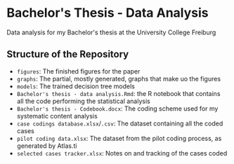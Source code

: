 # Bachelor's Thesis - Data Analysis 

Data analysis for my Bachelor's thesis at the University College Freiburg

## Structure of the Repository

* `figures`: The finished figures for the paper
* `graphs`: The partial, mostly generated, graphs that make uo the figures
* `models`: The trained decision tree models 
* `Bachelor's thesis - data analysis.Rmd`: the R notebook that contains all the code performing the statistical analysis
* `Bachelor's thesis - Codebook.docx`: The coding scheme used for my systematic content analysis
* `case codings database.xlsx`/`.csv`: The dataset containing all the coded cases
* `pilot coding data.xlsx`: The dataset from the pilot coding process, as generated by Atlas.ti
* `selected cases tracker.xlsx`: Notes on and tracking of the cases coded